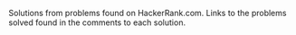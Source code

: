 Solutions from problems found on HackerRank.com. Links to the problems solved found in the comments to each solution.
